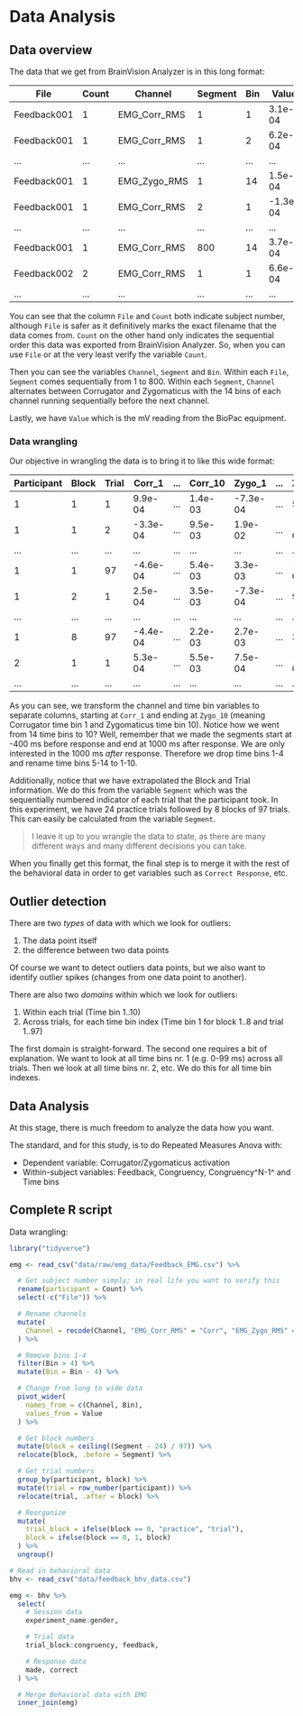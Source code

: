 # Data Analysis

## Data overview

The data that we get from BrainVision Analyzer is in this long format:

| File        | Count | Channel      | Segment | Bin | Value    |
| ----------- | ----- | ------------ | ------- | --- | -------- |
| Feedback001 | 1     | EMG_Corr_RMS | 1       | 1   | 3.1e-04  |
| Feedback001 | 1     | EMG_Corr_RMS | 1       | 2   | 6.2e-04  |
| ...         | ...   | ...          | ...     | ... | ...      |
| Feedback001 | 1     | EMG_Zygo_RMS | 1       | 14  | 1.5e-04  |
| Feedback001 | 1     | EMG_Corr_RMS | 2       | 1   | -1.3e-04 |
| ...         | ...   | ...          | ...     | ... | ...      |
| Feedback001 | 1     | EMG_Corr_RMS | 800     | 14  | 3.7e-04  |
| Feedback002 | 2     | EMG_Corr_RMS | 1       | 1   | 6.6e-04  |
| ...         | ...   | ...          | ...     | ... | ...      |

You can see that the column `File` and `Count` both indicate subject number, although `File` is safer as it definitively marks the exact filename that the data comes from. `Count` on the other hand only indicates the sequential order this data was exported from BrainVision Analyzer. So, when you can use `File` or at the very least verify the variable `Count`.

Then you can see the variables `Channel`, `Segment` and `Bin`. Within each `File`, `Segment` comes sequentially from 1 to 800. Within each `Segment`, `Channel` alternates between Corrugator and Zygomaticus with the 14 bins of each channel running sequentially before the next channel.

Lastly, we have `Value` which is the mV reading from the BioPac equipment.

### Data wrangling

Our objective in wrangling the data is to bring it to like this wide format:

| Participant | Block | Trial | Corr_1   | ... | Corr_10 | Zygo_1   | ... | Zygo_10  |
| ----------- | ----- | ----- | -------- | --- | ------- | -------- | --- | -------- |
| 1           | 1     | 1     | 9.9e-04  | ... | 1.4e-03 | -7.3e-04 | ... | 5.0e-04  |
| 1           | 1     | 2     | -3.3e-04 | ... | 9.5e-03 | 1.9e-02  | ... | -4.0e-05 |
| ...         | ...   | ...   | ...      | ... | ...     | ...      | ... | ...      |
| 1           | 1     | 97    | -4.6e-04 | ... | 5.4e-03 | 3.3e-03  | ... | -1.2e-04 |
| 1           | 2     | 1     | 2.5e-04  | ... | 3.5e-03 | -7.3e-04 | ... | 9.0e-04  |
| ...         | ...   | ...   | ...      | ... | ...     | ...      | ... | ...      |
| 1           | 8     | 97    | -4.4e-04 | ... | 2.2e-03 | 2.7e-03  | ... | 3.3e-03  |
| 2           | 1     | 1     | 5.3e-04  | ... | 5.5e-03 | 7.5e-04  | ... | -9.2e-04 |
| ...         | ...   | ...   | ...      | ... | ...     | ...      | ... | ...      |

As you can see, we transform the channel and time bin variables to separate columns, starting at `Corr_1` and ending at `Zygo_10` (meaning Corrugator time bin 1 and Zygomaticus time bin 10). Notice how we went from 14 time bins to 10? Well, remember that we made the segments start at -400 ms before response and end at 1000 ms after response. We are only interested in the 1000 ms _after_ response. Therefore we drop time bins 1-4 and rename time bins 5-14 to 1-10.

Additionally, notice that we have extrapolated the Block and Trial information. We do this from the variable `Segment` which was the sequentially numbered indicator of each trial that the participant took. In this experiment, we have 24 practice trials followed by 8 blocks of 97 trials. This can easily be calculated from the variable `Segment`.

> I leave it up to you wrangle the data to state, as there are many different ways and many different decisions you can take.

When you finally get this format, the final step is to merge it with the rest of the behavioral data in order to get variables such as `Correct Response`, etc.

## Outlier detection

There are two _types_ of data with which we look for outliers:

1. The data point itself
2. the difference between two data points

Of course we want to detect outliers data points, but we also want to identify outlier spikes (changes from one data point to another).

There are also two _domains_ within which we look for outliers:

1. Within each trial (Time bin 1..10)
2. Across trials, for each time bin index (Time bin 1 for block 1..8 and trial 1..97)

The first domain is straight-forward. The second one requires a bit of explanation. We want to look at all time bins nr. 1 (e.g. 0-99 ms) across all trials. Then we look at all time bins nr. 2, etc. We do this for all time bin indexes.

## Data Analysis

At this stage, there is much freedom to analyze the data how you want.

The standard, and for this study, is to do Repeated Measures Anova with:

- Dependent variable: Corrugator/Zygomaticus activation
- Within-subject variables: Feedback, Congruency, Congruency^N-1^ and Time bins

## Complete R script

Data wrangling:

```R
library("tidyverse")

emg <- read_csv("data/raw/emg_data/Feedback_EMG.csv") %>%

  # Get subject number simply; in real life you want to verify this
  rename(participant = Count) %>%
  select(-c("File")) %>%

  # Rename channels
  mutate(
    Channel = recode(Channel, "EMG_Corr_RMS" = "Corr", "EMG_Zygo_RMS" = "Zygo")
  ) %>%

  # Remove bins 1-4
  filter(Bin > 4) %>%
  mutate(Bin = Bin - 4) %>%

  # Change from long to wide data
  pivot_wider(
    names_from = c(Channel, Bin),
    values_from = Value
  ) %>%

  # Get block numbers
  mutate(block = ceiling((Segment - 24) / 97)) %>%
  relocate(block, .before = Segment) %>%

  # Get trial numbers
  group_by(participant, block) %>%
  mutate(trial = row_number(participant)) %>%
  relocate(trial, .after = block) %>%

  # Reorganize
  mutate(
    trial_block = ifelse(block == 0, "practice", "trial"),
    block = ifelse(block == 0, 1, block)
  ) %>%
  ungroup()

# Read in behavioral data
bhv <- read_csv("data/feedback_bhv_data.csv")

emg <- bhv %>%
  select(
    # Session data
    experiment_name:gender,

    # Trial data
    trial_block:congruency, feedback,

    # Response data
    made, correct
  ) %>%

  # Merge Behavioral data with EMG
  inner_join(emg)
```
